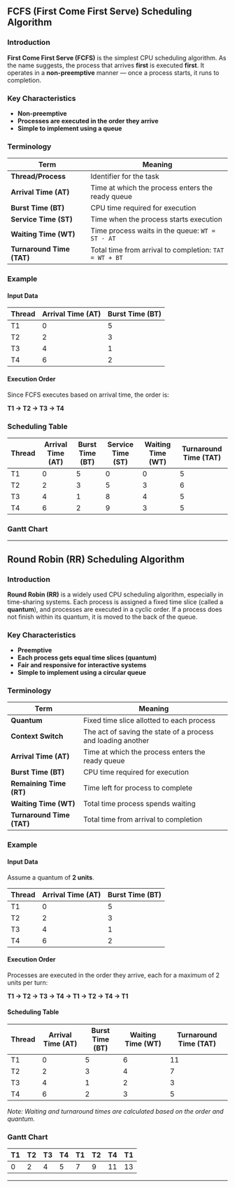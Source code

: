 ## FCFS (First Come First Serve) Scheduling Algorithm

### Introduction

**First Come First Serve (FCFS)** is the simplest CPU scheduling algorithm. As the name suggests, the process that arrives **first** is executed **first**.
It operates in a **non-preemptive** manner — once a process starts, it runs to completion.

### Key Characteristics

- **Non-preemptive**
- **Processes are executed in the order they arrive**
- **Simple to implement using a queue**

### Terminology

| Term                      | Meaning                                                |
| ------------------------- | ------------------------------------------------------ |
| **Thread/Process**        | Identifier for the task                                |
| **Arrival Time (AT)**     | Time at which the process enters the ready queue       |
| **Burst Time (BT)**       | CPU time required for execution                        |
| **Service Time (ST)**     | Time when the process starts execution                 |
| **Waiting Time (WT)**     | Time process waits in the queue: `WT = ST - AT`        |
| **Turnaround Time (TAT)** | Total time from arrival to completion: `TAT = WT + BT` |

### Example

#### Input Data

| Thread | Arrival Time (AT) | Burst Time (BT) |
| ------ | ----------------- | --------------- |
| T1     | 0                 | 5               |
| T2     | 2                 | 3               |
| T3     | 4                 | 1               |
| T4     | 6                 | 2               |

#### Execution Order

Since FCFS executes based on arrival time, the order is:

**T1 → T2 → T3 → T4**

### Scheduling Table

| Thread | Arrival Time (AT) | Burst Time (BT) | Service Time (ST) | Waiting Time (WT) | Turnaround Time (TAT) |
| ------ | ----------------- | --------------- | ----------------- | ----------------- | --------------------- |
| T1     | 0                 | 5               | 0                 | 0                 | 5                     |
| T2     | 2                 | 3               | 5                 | 3                 | 6                     |
| T3     | 4                 | 1               | 8                 | 4                 | 5                     |
| T4     | 6                 | 2               | 9                 | 3                 | 5                     |

### Gantt Chart

---

## Round Robin (RR) Scheduling Algorithm

### Introduction

**Round Robin (RR)** is a widely used CPU scheduling algorithm, especially in time-sharing systems. Each process is assigned a fixed time slice (called a **quantum**), and processes are executed in a cyclic order. If a process does not finish within its quantum, it is moved to the back of the queue.

### Key Characteristics

- **Preemptive**
- **Each process gets equal time slices (quantum)**
- **Fair and responsive for interactive systems**
- **Simple to implement using a circular queue**

### Terminology

| Term                      | Meaning                                                      |
| ------------------------- | ------------------------------------------------------------ |
| **Quantum**               | Fixed time slice allotted to each process                    |
| **Context Switch**        | The act of saving the state of a process and loading another |
| **Arrival Time (AT)**     | Time at which the process enters the ready queue             |
| **Burst Time (BT)**       | CPU time required for execution                              |
| **Remaining Time (RT)**   | Time left for process to complete                            |
| **Waiting Time (WT)**     | Total time process spends waiting                            |
| **Turnaround Time (TAT)** | Total time from arrival to completion                        |

### Example

#### Input Data

Assume a quantum of **2 units**.

| Thread | Arrival Time (AT) | Burst Time (BT) |
| ------ | ----------------- | --------------- |
| T1     | 0                 | 5               |
| T2     | 2                 | 3               |
| T3     | 4                 | 1               |
| T4     | 6                 | 2               |

#### Execution Order

Processes are executed in the order they arrive, each for a maximum of 2 units per turn:

**T1 → T2 → T3 → T4 → T1 → T2 → T4 → T1**

#### Scheduling Table

| Thread | Arrival Time (AT) | Burst Time (BT) | Waiting Time (WT) | Turnaround Time (TAT) |
| ------ | ----------------- | --------------- | ----------------- | --------------------- |
| T1     | 0                 | 5               | 6                 | 11                    |
| T2     | 2                 | 3               | 4                 | 7                     |
| T3     | 4                 | 1               | 2                 | 3                     |
| T4     | 6                 | 2               | 3                 | 5                     |

_Note: Waiting and turnaround times are calculated based on the order and quantum._

### Gantt Chart

| T1  | T2  | T3  | T4  | T1  | T2  | T4  | T1  |
| --- | --- | --- | --- | --- | --- | --- | --- |
| 0   | 2   | 4   | 5   | 7   | 9   | 11  | 13  |

---
